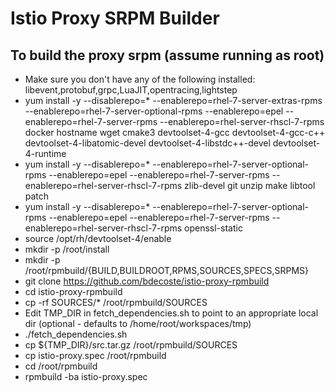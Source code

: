 # Istio Proxy SRPM Builder

## To build the proxy srpm (assume running as root)

* Make sure you don't have any of the following installed: libevent,protobuf,grpc,LuaJIT,opentracing,lightstep
* yum install -y --disablerepo=\* --enablerepo=rhel-7-server-extras-rpms --enablerepo=rhel-7-server-optional-rpms --enablerepo=epel --enablerepo=rhel-7-server-rpms --enablerepo=rhel-server-rhscl-7-rpms docker hostname wget cmake3 devtoolset-4-gcc devtoolset-4-gcc-c++ devtoolset-4-libatomic-devel devtoolset-4-libstdc++-devel devtoolset-4-runtime 
* yum install -y --disablerepo=\* --enablerepo=rhel-7-server-optional-rpms --enablerepo=epel --enablerepo=rhel-7-server-rpms --enablerepo=rhel-server-rhscl-7-rpms zlib-devel git unzip make libtool patch 
* yum install -y --disablerepo=\* --enablerepo=rhel-7-server-optional-rpms --enablerepo=epel --enablerepo=rhel-7-server-rpms --enablerepo=rhel-server-rhscl-7-rpms openssl-static
* source /opt/rh/devtoolset-4/enable
* mkdir -p /root/install
* mkdir -p /root/rpmbuild/{BUILD,BUILDROOT,RPMS,SOURCES,SPECS,SRPMS}
* git clone https://github.com/bdecoste/istio-proxy-rpmbuild
* cd istio-proxy-rpmbuild
* cp -rf SOURCES/* /root/rpmbuild/SOURCES
* Edit TMP_DIR in fetch_dependencies.sh to point to an appropriate local dir (optional - defaults to /home/root/workspaces/tmp)
* ./fetch_dependencies.sh
* cp ${TMP_DIR}/src.tar.gz /root/rpmbuild/SOURCES
* cp istio-proxy.spec /root/rpmbuild
* cd /root/rpmbuild
* rpmbuild -ba istio-proxy.spec



